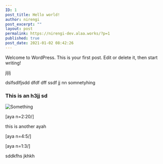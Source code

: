 ```yaml
---
ID: 1
post_title: Hello world!
author: nirengi
post_excerpt: ""
layout: post
permalink: https://nirengi-dev.alaa.works/?p=1
published: true
post_date: 2021-01-02 08:42:26
---
```

<p>Welcome to WordPress. This is your first post. Edit or delete it, then start writing!</p>
<p>jljlj</p>
<p>dslfsdlfjsdd dfdf dff ssdf jj nn somnetyhing</p>
<h3>This is an h3jj  sd</h3>
<p><img src="https://nirengi-dev.alaa.works/wp-content/uploads/2021/01/download-300x220.png" alt="Something" /></p>
<p>[aya n=2:20/]</p>
<p>this is another ayah</p>
<p>[aya n=4:5/]</p>
<p>[aya n=1:3/]</p>
<p>sddkfhs jkhkh</p>